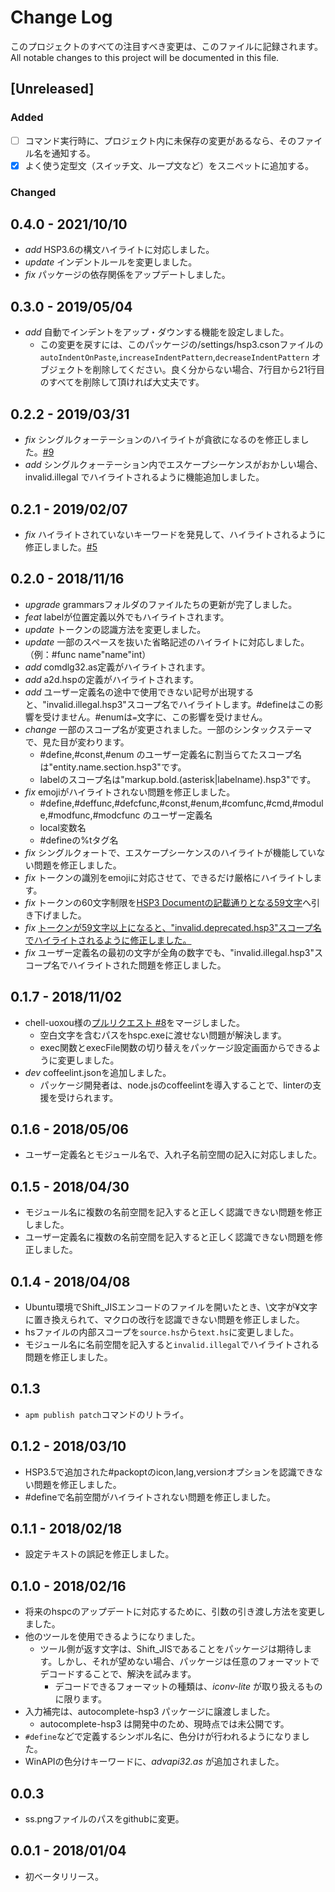 # Change Log
このプロジェクトのすべての注目すべき変更は、このファイルに記録されます。  
All notable changes to this project will be documented in this file.

## [Unreleased]
### Added
- [ ] コマンド実行時に、プロジェクト内に未保存の変更があるなら、そのファイル名を通知する。
- [x] よく使う定型文（スイッチ文、ループ文など）をスニペットに追加する。

### Changed

## 0.4.0 - 2021/10/10
- *add* HSP3.6の構文ハイライトに対応しました。
- *update* インデントルールを変更しました。
- *fix* パッケージの依存関係をアップデートしました。

## 0.3.0 - 2019/05/04
- *add* 自動でインデントをアップ・ダウンする機能を設定しました。
  - この変更を戻すには、このパッケージの/settings/hsp3.csonファイルの `autoIndentOnPaste`,`increaseIndentPattern`,`decreaseIndentPattern` オブジェクトを削除してください。良く分からない場合、7行目から21行目のすべてを削除して頂ければ大丈夫です。

## 0.2.2 - 2019/03/31
- *fix* シングルクォーテーションのハイライトが貪欲になるのを修正しました。[#9](https://github.com/honobonosun/language-hsp3/issues/9)
- *add* シングルクォーテーション内でエスケープシーケンスがおかしい場合、invalid.illegal でハイライトされるように機能追加しました。

## 0.2.1 - 2019/02/07
- *fix* ハイライトされていないキーワードを発見して、ハイライトされるように修正しました。[#5](https://github.com/honobonosun/language-hsp3/issues/5#issuecomment-461335167)

## 0.2.0 - 2018/11/16
- *upgrade* grammarsフォルダのファイルたちの更新が完了しました。
- *feat* labelが位置定義以外でもハイライトされます。
- *update* トークンの認識方法を変更しました。
- *update* 一部のスペースを抜いた省略記述のハイライトに対応しました。（例：\#func name"name"int）
- *add* comdlg32.as定義がハイライトされます。
- *add* a2d.hspの定義がハイライトされます。
- *add* ユーザー定義名の途中で使用できない記号が出現すると、"invalid.illegal.hsp3"スコープ名でハイライトします。\#defineはこの影響を受けません。\#enumは`=`文字に、この影響を受けません。
- *change* 一部のスコープ名が変更されました。一部のシンタックステーマで、見た目が変わります。
  - \#define,\#const,\#enum のユーザー定義名に割当らてたスコープ名は"entity.name.section.hsp3"です。
  - labelのスコープ名は"markup.bold.(asterisk|labelname).hsp3"です。
- *fix* emojiがハイライトされない問題を修正しました。
  - \#define,\#deffunc,\#defcfunc,\#const,\#enum,\#comfunc,\#cmd,\#module,\#modfunc,\#modcfunc のユーザー定義名
  - local変数名
  - \#defineの%tタグ名
- *fix* シングルクォートで、エスケープシーケンスのハイライトが機能していない問題を修正しました。
- *fix* トークンの識別をemojiに対応させて、できるだけ厳格にハイライトします。
- *fix* トークンの60文字制限を[HSP3 Documentの記載通りとなる59文字](http://www.onionsoft.net/hsp/v35/doclib/hspprog.htm#TOLERANCE_LEVEL)へ引き下げました。
- *fix* [トークンが59文字以上になると、"invalid.deprecated.hsp3"スコープ名でハイライトされるように修正しました。](https://github.com/honobonosun/language-hsp3/issues/4)
- *fix* ユーザー定義名の最初の文字が全角の数字でも、"invalid.illegal.hsp3"スコープ名でハイライトされた問題を修正しました。

## 0.1.7 - 2018/11/02
- chell-uoxou様の[プルリクエスト #8](https://github.com/honobonosun/language-hsp3/pull/8)をマージしました。
  - 空白文字を含むパスをhspc.exeに渡せない問題が解決します。
  - exec関数とexecFile関数の切り替えをパッケージ設定画面からできるように変更しました。
- *dev* coffeelint.jsonを追加しました。
  - パッケージ開発者は、node.jsのcoffeelintを導入することで、linterの支援を受けられます。

## 0.1.6 - 2018/05/06
- ユーザー定義名とモジュール名で、入れ子名前空間の記入に対応しました。

## 0.1.5 - 2018/04/30
- モジュール名に複数の名前空間を記入すると正しく認識できない問題を修正しました。
- ユーザー定義名に複数の名前空間を記入すると正しく認識できない問題を修正しました。

## 0.1.4 - 2018/04/08
- Ubuntu環境でShift_JISエンコードのファイルを開いたとき、\\文字が¥文字に置き換えられて、マクロの改行を認識できない問題を修正しました。
- hsファイルの内部スコープを`source.hs`から`text.hs`に変更しました。
- モジュール名に名前空間を記入すると`invalid.illegal`でハイライトされる問題を修正しました。

## 0.1.3
- `apm publish patch`コマンドのリトライ。

## 0.1.2 - 2018/03/10
- HSP3.5で追加された\#packoptのicon,lang,versionオプションを認識できない問題を修正しました。
- \#defineで名前空間がハイライトされない問題を修正しました。

## 0.1.1 - 2018/02/18
- 設定テキストの誤記を修正しました。

## 0.1.0 - 2018/02/16
- 将来のhspcのアップデートに対応するために、引数の引き渡し方法を変更しました。
- 他のツールを使用できるようになりました。
  - ツール側が返す文字は、Shift_JISであることをパッケージは期待します。しかし、それが望めない場合、パッケージは任意のフォーマットでデコードすることで、解決を試みます。
    - デコードできるフォーマットの種類は、_iconv-lite_ が取り扱えるものに限ります。
- 入力補完は、autocomplete-hsp3 パッケージに譲渡しました。
  - autocomplete-hsp3 は開発中のため、現時点では未公開です。
- `#define`などで定義するシンボル名に、色分けが行われるようになりました。
- WinAPIの色分けキーワードに、_advapi32.as_ が追加されました。

## 0.0.3
- ss.pngファイルのパスをgithubに変更。

## 0.0.1 - 2018/01/04
- 初ベータリリース。

